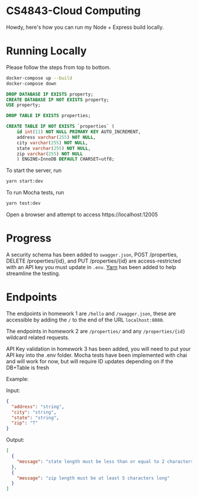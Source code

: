 # CS4843-Cloud Computing
Howdy, here's how you can run my Node + Express build locally.
# Running Locally

Please follow the steps from top to bottom.
```bash
docker-compose up --build
docker-compose down
```

```sql
DROP DATABASE IF EXISTS property;
CREATE DATABASE IF NOT EXISTS property;
USE property;

DROP TABLE IF EXISTS properties;

CREATE TABLE IF NOT EXISTS `properties` (
    id int(11) NOT NULL PRIMARY KEY AUTO_INCREMENT,
    address varchar(255) NOT NULL,
    city varchar(255) NOT NULL,
    state varchar(255) NOT NULL,
    zip varchar(255) NOT NULL
    ) ENGINE=InnoDB DEFAULT CHARSET=utf8;
```

To start the server, run
```bash
yarn start:dev
```
To run Mocha tests, run
```bash
yarn test:dev
```
Open a browser and attempt to access https://localhost:12005
# Progress

A security schema has been added to `swagger.json`, POST /properties, DELETE /properties/{id}, and PUT /properties/{id} are
access-restricted with an API key you must update in `.env`. [Yarn](https://yarnpkg.com/) has been added to help streamline the testing.


# Endpoints

The endpoints in homework 1 are ```/hello``` and ```/swagger.json```, these are accessible by adding the ```/``` to the end of the URL ```localhost:8080```.

The endpoints in homework 2 are ```/properties/``` and any ```/properties/{id}``` wildcard related requests.

API Key validation in homework 3 has been added, you will need to put your API key into the .env folder.
Mocha tests have been implemented with chai and will work for now, but will require ID updates depending on if the DB+Table is fresh

Example:

Input:
```json
{
  "address": "string",
  "city": "string",
  "state": "string",
  "zip": "T"
}
```
Output:
```json
[
  {
    "message": "state length must be less than or equal to 2 characters long"
  },
  {
    "message": "zip length must be at least 5 characters long"
  }
]


